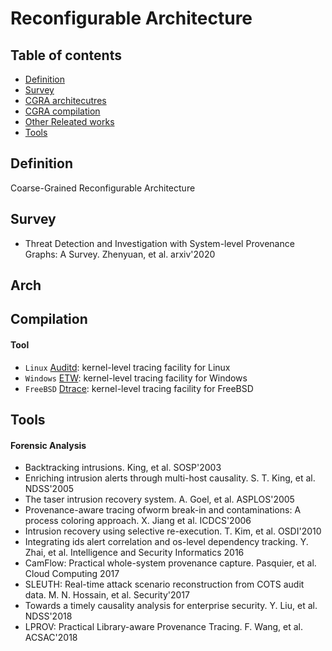 # Reconfigurable Architecture
## Table of contents
- [Definition](#definition)
- [Survey](#survey)
- [CGRA architecutres](#arch)
- [CGRA compilation](#compilation)
- [Other Releated works](#releated)
- [Tools](#tools)
	



## Definition
Coarse-Grained Reconfigurable Architecture


## Survey
- Threat Detection and Investigation with System-level Provenance Graphs: A Survey. Zhenyuan, et al. arxiv'2020

## Arch
## Compilation
#### Tool
- `Linux` [Auditd](https://github.com/linux-audit): kernel-level tracing facility for Linux
- `Windows` [ETW](https://docs.microsoft.com/en-us/windows/win32/etw/about-event-tracing): kernel-level tracing facility for Windows
- `FreeBSD` [Dtrace](https://wiki.freebsd.org/DTrace): kernel-level tracing facility for FreeBSD


## Tools
#### Forensic Analysis
- Backtracking intrusions. King, et al. SOSP'2003
- Enriching intrusion alerts through multi-host causality. S. T. King, et al. NDSS'2005
- The taser intrusion recovery system. A. Goel, et al. ASPLOS'2005
- Provenance-aware tracing ofworm break-in and contaminations: A process coloring approach. X. Jiang et al. ICDCS'2006
- Intrusion recovery using selective re-execution. T. Kim, et al. OSDI'2010
- Integrating ids alert correlation and os-level dependency tracking. Y. Zhai, et al. Intelligence and Security Informatics 2016
- CamFlow: Practical whole-system provenance capture. Pasquier, et al. Cloud Computing 2017
- SLEUTH: Real-time attack scenario reconstruction from COTS audit data. M. N. Hossain, et al. Security'2017
- Towards a timely causality analysis for enterprise security. Y. Liu, et al. NDSS'2018
- LPROV: Practical Library-aware Provenance Tracing. F. Wang, et al. ACSAC'2018



